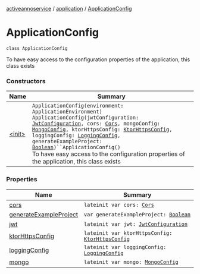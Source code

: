 [activeannoservice](../../index.md) / [application](../index.md) / [ApplicationConfig](./index.md)

# ApplicationConfig

`class ApplicationConfig`

To have easy access to the configuration properties of the application, this class exists

### Constructors

| Name | Summary |
|---|---|
| [&lt;init&gt;](-init-.md) | `ApplicationConfig(environment: ApplicationEnvironment)`<br>`ApplicationConfig(jwtConfiguration: `[`JwtConfiguration`](../-jwt-configuration/index.md)`, cors: `[`Cors`](../-cors/index.md)`, mongoConfig: `[`MongoConfig`](../-mongo-config/index.md)`, ktorHttpsConfig: `[`KtorHttpsConfig`](../-ktor-https-config/index.md)`, loggingConfig: `[`LoggingConfig`](../-logging-config/index.md)`, generateExampleProject: `[`Boolean`](https://kotlinlang.org/api/latest/jvm/stdlib/kotlin/-boolean/index.html)`)``ApplicationConfig()`<br>To have easy access to the configuration properties of the application, this class exists |

### Properties

| Name | Summary |
|---|---|
| [cors](cors.md) | `lateinit var cors: `[`Cors`](../-cors/index.md) |
| [generateExampleProject](generate-example-project.md) | `var generateExampleProject: `[`Boolean`](https://kotlinlang.org/api/latest/jvm/stdlib/kotlin/-boolean/index.html) |
| [jwt](jwt.md) | `lateinit var jwt: `[`JwtConfiguration`](../-jwt-configuration/index.md) |
| [ktorHttpsConfig](ktor-https-config.md) | `lateinit var ktorHttpsConfig: `[`KtorHttpsConfig`](../-ktor-https-config/index.md) |
| [loggingConfig](logging-config.md) | `lateinit var loggingConfig: `[`LoggingConfig`](../-logging-config/index.md) |
| [mongo](mongo.md) | `lateinit var mongo: `[`MongoConfig`](../-mongo-config/index.md) |
